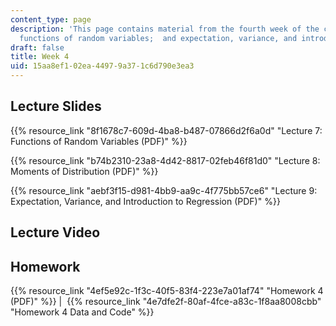 ```yaml
---
content_type: page
description: 'This page contains material from the fourth week of the course and covers
  functions of random variables;  and expectation, variance, and introduction to regression. '
draft: false
title: Week 4
uid: 15aa8ef1-02ea-4497-9a37-1c6d790e3ea3
---
```

## Lecture Slides

{{% resource_link "8f1678c7-609d-4ba8-b487-07866d2f6a0d" "Lecture 7: Functions of Random Variables (PDF)" %}}

{{% resource_link "b74b2310-23a8-4d42-8817-02feb46f81d0" "Lecture 8: Moments of Distribution (PDF)" %}}

{{% resource_link "aebf3f15-d981-4bb9-aa9c-4f775bb57ce6" "Lecture 9: Expectation, Variance, and Introduction to Regression (PDF)" %}}

## Lecture Video

## Homework

{{% resource_link "4ef5e92c-1f3c-40f5-83f4-223e7a01af74" "Homework 4 (PDF)" %}} |  {{% resource_link "4e7dfe2f-80af-4fce-a83c-1f8aa8008cbb" "Homework 4 Data and Code" %}}